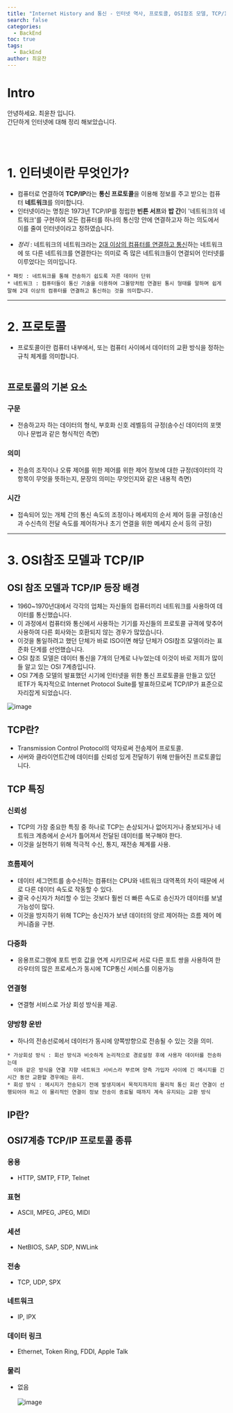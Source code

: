 ```yaml
---
title: "Internet History and 통신 - 인터넷 역사, 프로토콜, OSI참조 모델, TCP/IP, 패킷"
search: false
categories:
  - BackEnd
toc: true
tags:
  - BackEnd
author: 최윤찬
---
```

# Intro

안녕하세요. 최윤찬 입니다. <br>
간단하게 인터넷에 대해 정리 해보았습니다.

<br><br>

# 1. 인터넷이란 무엇인가?
* 컴퓨터로 연결하여 **TCP/IP**라는 **통신 프로토콜**을 이용해 정보를 주고 받으는 컴퓨터 **네트워크**를 의미합니다. 
* 인터넷이라는 명칭은 1973년 TCP/IP를 정립한  **빈튼 서프**와 **밥 간**이 '네트워크의 네트워크'를 구현하여 모든 컴퓨터를 하나의 통신망 안에 연결하고자 하는 의도에서 이를 줄여 인터넷이라고 정하였습니다.
<br><br>
* _정리_ : 네트워크의 네트워크라는 <u>2대 이상의 컴퓨터를 연결하고 통신</u>하는 네트워크에 또 다른 네트워크를 연결한다는 의미로 즉 많은 네트워크들이 연결되어 인터넷를 이루었다는 의미입니다.
```
* 패킷 : 네트워크를 통해 전송하기 쉽도록 자른 데이터 단위
* 네트워크 : 컴퓨터들이 통신 기술을 이용하여 그물망처럼 연결된 통시 형태를 말하며 쉽게 말해 2대 이상의 컴퓨터를 연결하고 통신하는 것을 의미합니다.
```
***
# 2. 프로토콜
* 프로토콜이란 컴퓨터 내부에서, 또는 컴퓨터 사이에서 데이터의 교환 방식을 정하는 규칙 체계를 의미합니다.
<br><br>
## 프로토콜의 기본 요소
### 구문
* 전송하고자 하는 데이터의 형식, 부호화 신호 레벨등의 규정(송수신 데이터의 포맷이나 문법과 같은 형식적인 측면)
### 의미
* 전송의 조작이나 오류 제어를 위한 제어를 위한 제어 정보에 대한 규정(데이터의 각 항목이 무엇을 뜻하는지, 문장의 의미는 무엇인지와 같은 내용적 측면)
### 시간
* 접속되어 있는 개체 간의 통신 속도의 조정이나 메세지의 순서 제어 등을 규정(송신과 수신측의 전달 속도를 제어하거나 초기 연결을 위한 메세지 순서 등의 규정)

***

# 3. OSI참조 모델과 TCP/IP

## OSI 참조 모델과 TCP/IP 등장 배경
* 1960~1970년대에서 각각의 업체는 자신들의 컴퓨터끼리 네트워크를 사용하여 데이터를 통신했습니다.
* 이 과정에서 컴퓨터와 통신에서 사용하는 기기를 자신들의 프로토콜 규격에 맞추어 사용하여 다른 회사와는 호환되지 않는 경우가 많았습니다.
* 이것을 통일하려고 했던 단체가 바로 ISO이면 해당 단체가 OSI참조 모델이라는 표준화 단계를 선언했습니다.
* OSI 참조 모델은 데이터 통신을 7개의 단계로 나누었는데 이것이 바로 저희가 많이들 알고 있는 OSI 7계층입니다.
* OSI 7계층 모델의 발표했던 시기에 인터넷을 위한 통신 프로토콜을 만들고 있던 IETF가 독자적으로 Internet Protocol Suite를 발표하므로써 TCP/IP가 표준으로 자리잡게 되었습니다.

![image](https://i0.wp.com/hanamon.kr/wp-content/uploads/2021/09/The-7-Layers-of-OSI.png?w=560&ssl=1)

## TCP란?
* Transmission Control Protocol의 약자로써 전송제어 프로토콜.
* 서버와 클라이언트간에 데이터를 신뢰성 있게 전달하기 위해 만들어진 프로토콜입니다.

## TCP 특징
### 신뢰성 
* TCP의 가장 중요한 특징 중 하나로 TCP는 손상되거나 없어지거나 중보되거나 네트워크 계층에서 순서가 틀어져서 전달된 데이터를 복구해야 한다. 
* 이것을 실현하기 위해 적극적 수신, 통지, 재전송 체계를 사용. 
### 흐름제어 
* 데이터 세그먼트를 송수신하는 컴퓨터는 CPU와 네트워크 대역폭의 차이 때문에 서로 다른 데이터 속도로 작동할 수 있다.
* 결국 수신자가 처리할 수 있는 것보다 훨씬 더 빠른 속도로 송신자가 데이터를 보낼 가능성이 많다.
* 이것을 방지하기 위해 TCP는 송신자가 보낸 데이터의 양르 제어하는 흐름 제어 메커니즘을 구현.
### 다중화
* 응용프로그램에 포트 번호 값을 연계 시키므로써 서로 다른 포트 쌍을 사용하여 한 라우터의 많은 프로세스가 동시에 TCP통신 서비스를 이용가능
### 연결형
* 연결형 서비스로 가상 회성 방식을 제공.
### 양방향 운반
* 하나의 전송선로에서 데이터가 동시에 양쪽방향으로 전송될 수 있는 것을 의미.

```
* 가상회성 방식 : 회선 방식과 비슷하게 논리적으로 경로설정 후에 사용자 데이터를 전송하는데
  이와 같은 방식을 연결 지향 네트워크 서비스라 부르며 양측 가입자 사이에 긴 메시지를 긴 시간 동안 교환할 경우에는 유리.  
* 회성 방식 : 메시지가 전송되기 전에 발생지에서 목적지까지의 물리적 통신 회선 연결이 선행되어야 하고 이 물리적인 연결이 정보 전송이 종료될 때까지 계속 유지되는 교환 방식       
``` 
## IP란?
###




## OSI7계층 TCP/IP 프로토콜 종류
### 응용
* HTTP, SMTP, FTP, Telnet
### 표현
* ASCII, MPEG, JPEG, MIDI
### 세션
* NetBIOS, SAP, SDP, NWLink
### 전송
* TCP, UDP, SPX
### 네트워크
* IP, IPX
### 데이터 링크
* Ethernet, Token Ring, FDDI, Apple Talk
### 물리
* 없음
<br><br>
![image](https://img1.daumcdn.net/thumb/R1280x0/?scode=mtistory2&fname=https%3A%2F%2Ft1.daumcdn.net%2Fcfile%2Ftistory%2F995EFF355B74179035)










